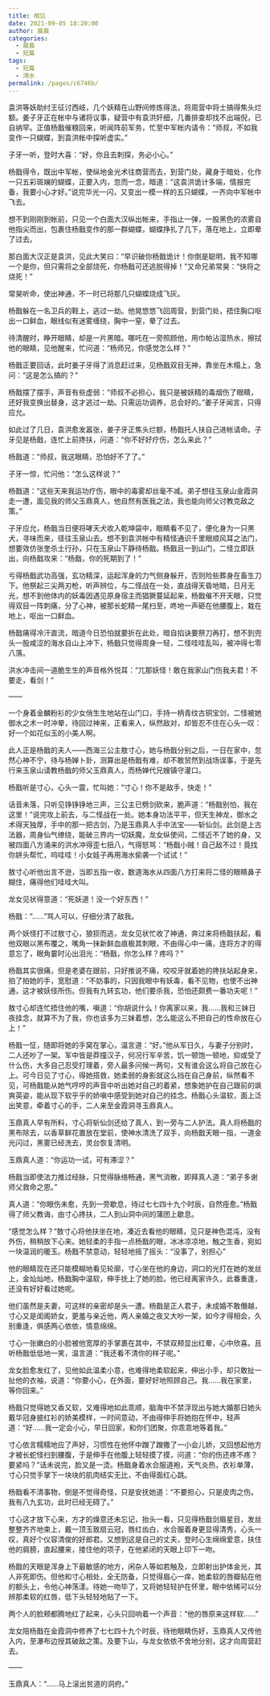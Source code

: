 ```yaml
---
title: 相见
date: 2021-09-05 18:20:00
author: 晨晨
categories: 
  - 晨晨
  - 短篇
tags: 
  - 短篇
  - 清水
permalink: /pages/c6746b/
---
```


袁洪等妖助纣王征讨西岐，几个妖精在山野间修炼得法，将周营中将士搞得焦头烂额。姜子牙正在帐中与诸将议事，疑营中有袁洪奸细，几番排查却找不出端倪，已自纳罕。正值杨戬催粮回来，听闻阵前军务，忙至中军帐内请令：“师叔，不如我变作一只蝴蝶，到袁洪帐中探听虚实。”

子牙一听，登时大喜：“好，你且去刺探，务必小心。”

<!-- more -->

杨戬得令，既出中军帐，使纵地金光术往商营而去，到营门处，藏身于暗处，化作一只五彩斑斓的蝴蝶，正要入内，忽而一念，暗道：“这袁洪诡计多端，情报完备，我要小心才好。”说完华光一闪，又变出一模一样的五只蝴蝶，一齐向中军帐中飞去。

想不到刚刚到帐前，只见一个白面大汉纵出帐来，手指止一弹，一股黑色的浓雾自他指尖而出，包裹住杨戬变作的那一群蝴蝶，蝴蝶挣扎了几下，落在地上，立即晕了过去。

那白面大汉正是袁洪，见此大笑曰：“早识破你杨戬诡计！你倒是聪明，我不知哪一个是你，但只需将之全部烧死，你杨戬可还逃脱得掉！”又命兄弟常昊：“快将之烧死！”

常昊听命，使出神通，不一时已将那几只蝴蝶烧成飞灰。

杨戬躲在一名卫兵的鞋上，逃过一劫。他晃悠悠飞回周营，到营门处，捂住胸口呕出一口鲜血，眼线似有迷雾缠绕，胸中一窒，晕了过去。

待清醒时，睁开眼睛，却是一片黑暗。哪吒在一旁照顾他，用巾帕沾湿热水，擦拭他的眼睛，见他醒来，忙问道：“杨师兄，你感觉怎么样？”

杨戬正要回话，此时姜子牙得了消息赶过来，见杨戬双目无神，靠坐在木榻上，急问：“这是怎么搞的？”

杨戬摆了摆手，声音有些虚弱：“师叔不必担心，我只是被妖精的毒烟伤了眼睛，还好我变换出替身，这才逃过一劫。只需运功调养，总会好的。”姜子牙闻言，只得应允。

如此过了几日，袁洪愈发嚣张，姜子牙正焦头烂额，杨戬托人扶自己进帐请命。子牙见是杨戬，连忙上前搀扶，问道：“你不好好疗伤，怎么来此？”

杨戬道：“师叔，我这眼睛，恐怕好不了了。”

子牙一惊，忙问他：“怎么这样说？”

杨戬道：“这些天来我运功疗伤，眼中的毒雾却丝毫不减。弟子想往玉泉山金霞洞走一遭，面见我的师父玉鼎真人，他自然有医我之法，我也能向师父讨教克敌之策。”

子牙应允，杨戬当日便将哮天犬收入乾坤袋中，眼睛看不见了，便化身为一只黑犬，寻味而来，径往玉泉山去。想不到袁洪帐中有精怪通识千里眼顺风耳之法门，想要效仿张奎杀土行孙，只在玉泉山下静待杨戬。杨戬且一到山门，二怪立即跃出，向杨戬攻来：“杨戬，你的死期到了！”

亏得杨戬武功高强，玄功精深，运起浑身的力气侧身躲开，否则险些葬身在畜生刀下。他祭起三尖两刃枪，听声辨位，与二怪战在一处，直战得天昏地暗，日月无光，想不到他体内的妖毒因遇见原身宿主而猖獗蔓延起来，杨戬催不开天眼，只觉得双目一阵刺痛，分了心神，被那长蛇精一尾扫至，咚地一声砸在他腰腹上，栽在地上，呕出一口鲜血。

杨戬痛得冷汗直流，暗道今日恐怕就要折在此处，暗自掐诀要祭刀再打，想不到兜头一股咸涩的海水自山上冲下，杨戬只觉得周身一轻，二怪哇哇乱叫，被冲得七零八落。

洪水冲击间一道脆生生的声音格外悦耳：“兀那妖怪！敢在我家山门伤我夫君！不要走，看剑！”

——

一个身着金麟粉衫的少女俏生生地站在山门口，手持一柄青纹古铜宝剑，二怪被她御水之术一时冲晕，待回过神来，正看来人，纵然敌对，却皆忍不住在心头一叹：好一个如花似玉的小美人啊。

此人正是杨戬的夫人——西海三公主敖寸心，她与杨戬分别之后，一日在家中，忽然心神不宁，待与杨婵卜卦，测算出是杨戬有难，却不敢贸然到战场误事，于是先行来玉泉山请教杨戬的师父玉鼎真人，而杨婵代兄嫂镇守灌口。

杨戬听是寸心，心头一震，忙叫她：“寸心！你不是敌手，快走！”

话音未落，只听见铮铮铮地三声，三公主已劈剑砍来，脆声道：“杨戬别怕，我在这里！”说完攻上前去，与二怪战在一处。她本身功法平平，但天生神龙，御水之术得天独厚，手中的那一把古剑，乃是玉鼎真人手中法宝——斩仙剑。此剑是上古法器，周身仙气缭绕，能破三界内一切妖魔，龙女纵使间，二怪近不了她的身，又被四面八方涌来的洪水冲得歪七扭八，气得怒骂：“杨戬小贼！自己敌不过！竟找你姘头帮忙，呜哇哇！小女娃子再用海水偷袭一个试试！”

敖寸心听他出言不逊，当即五指一收，数道海水从四面八方打来将二怪的眼睛鼻子糊住，痛得他们哇哇大叫。

龙女见状得意道：“死妖道！没一个好东西！”

杨戬：“……”骂人可以，仔细分清了敌我。

两个妖怪打不过敖寸心，狼狈而逃，龙女见状忙收了神通，奔过来将杨戬扶起，看他双眼以黑布覆之，嘴角一抹新鲜血痕极其刺眼，不由得心中一痛，连将方才的得意忘了，眼角霎时沁出泪光：“杨戬，你怎么样？疼吗？”

杨戬其实很痛，但是老婆在跟前，只好推说不痛，咬咬牙就着她的搀扶站起身来，拍了拍她的手，宽慰道：“不妨事的，只因我眼中有妖毒，看不见物，也使不出神通，这才被妖怪所伤。但我有九转玄功，他们要杀我，恐怕还颇费一番功夫呢！”

敖寸心却连忙捂住他的嘴，嗔道：“你胡说什么！你离家以来，我……我和三妹日夜挂念，就算不为了我，你也该多为三妹着想，怎么能这么不把自己的性命放在心上！”

杨戬一怔，随即将她的手窝在掌心，温言道：“好。”他从军日久，与妻子分别时，二人还吵了一架。军中皆是莽撞汉子，何况行军辛苦，饥一顿饱一顿地，抑或受了什么伤，大多自己忍受打理着，旁人最多问候一两句，又有谁会这么将自己放在心上。可今日见了寸心，得她搭救，她柔弱的身影就这么挡在自己身前，纵然看不见，可杨戬能从她气哼哼的声音中听出她对自己的着紧，想象她护在自己跟前的飒爽英姿，能从现下软乎乎的娇嗔中感受到她对自己的挂念。杨戬心头温软，面上泛出笑意，牵着寸心的手，二人来至金霞洞寻玉鼎真人。

玉鼎真人早有所料，寸心将斩仙剑还给了真人，到一旁与二人护法。真人将杨戬的黑布除去，以香草鲜花置放在堂前，使神水清洗了双手，向杨戬天眼一指，一道金光闪过，黑雾已经洗去，灵台恢复清明。

玉鼎真人道：“你运功一试，可有滞涩？”

杨戬当即使法力推过经脉，只觉得脉络畅通，黑气消散，即拜真人道：“弟子多谢师父救命之恩。”

真人道：“你眼伤未愈，先到一旁歇息，待过七七四十九个时辰，自然痊愈。”杨戬得了师父教诲，由寸心搀扶，二人到山洞中间的蒲团上歇息。

“感觉怎么样？”敖寸心将他扶坐在地，凑近去看他的眼睛，见只是神色混沌，没有外伤，稍稍放下心来。她轻柔的手指一点杨戬的眼，冰冰凉凉地，触之生香，宛如一块温润的暖玉。杨戬不禁意动，轻轻地摇了摇头：“没事了，别担心”

他的眼睛现在还只能模糊地看见轮廓，寸心坐在他的身边，洞口的光打在她的发丝上，金灿灿地，杨戬胸中温软，伸手抚上了她的脸。他已经离家许久，此番重逢，还没有好好看过她呢。

他们虽然是夫妻，可这样的亲密却是头一遭。杨戬是正人君子，未成婚不敢僭越，寸心又是闺阁娇女，更羞与亲近他，两人亲婚之夜又大吵一架，如今才得相会，久别重逢，俱感两心依依，情意绵绵。

寸心一张嫩白的小脸被他宽厚的手掌裹在其中，不禁双颊显出红晕，心中欣喜。且听杨戬低低地一笑，温言道：“我还看不清你的样子呢。”

龙女脸愈发红了，见他如此温柔小意，也难得地柔软起来，伸出小手，却只敢扯一扯他的衣袖，说道：“你要小心，在外面，要好好地照顾自己。我……我在家里，等你回来。”

杨戬只觉得她又香又软，又难得地如此乖顺，脑海中不禁浮现出与她大婚那日她头戴华冠身披红衫的娇美模样，一时间意动，不由得伸手将她抱在怀中，轻声道：“好……我一定会小心，早日回家，和你们团聚，你乖乖地等着我。”

寸心依言糯糯地应了声好，习惯性在他怀中蹭了蹭撒了一小会儿娇，又回想起他方才被长蛇怪扫到腰腹，于是伸手在他腹上轻轻摸了摸，问道：“你的伤还疼不疼？要紧吗？”话未说完，脸又是一烫。杨戬身着水合服道袍，天气炎热，衣衫单薄，寸心只觉手掌下一块块的肌肉结实无比，不由得面红心跳。

杨戬看不清事物，倒是不觉得奇怪，只是安抚她道：“不要担心，只是皮肉之伤。我有八九玄功，此时已经无碍了。”

寸心这才放下心来，方才的燥意还未忘记，抬头一看，只见得杨戬剑眉星目，发丝整整齐齐地束上，戴一顶玉致扇云冠，唇红齿白，水合服着身更显得清秀，心头一叹，真好个仪容清俊的好郎君。又想到这是自己的丈夫，登时心生绵绵爱意，扶住他的肩膀，直起腰来，搂住他的项子，在他紧闭的天眼上印下一吻。

杨戬的天眼是浑身上下最敏感的地方，闲杂人等如若触及，立即射出护体金光，其人非死即伤。但他和寸心相处，全无防备，只觉得眉心一痒，她柔软的唇瓣贴在他的额头上，令他心神荡漾。待她一吻毕了，又将她轻轻护在怀里，眼中依稀可以分辨那柔软的红唇，低下头轻轻地贴了一下。

两个人的脸颊都腾地红了起来，心头只回响着一个声音：“他的唇原来这样软……”

龙女陪杨戬在金霞洞中修养了七七四十九个时辰，待他眼睛伤好，玉鼎真人又传他入内，至瀑布边授其破敌之策。及要下山，与龙女依依不舍地分别，这才向周营赶去。

——

玉鼎真人：“……马上滚出贫道的洞府。”
